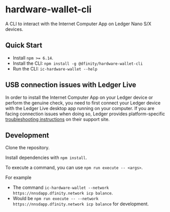 # hardware-wallet-cli

A CLI to interact with the Internet Computer App on Ledger Nano S/X devices.

## Quick Start

* Install `npm >= 6.14`.
* Install the CLI: `npm install -g @dfinity/hardware-wallet-cli`
* Run the CLI: `ic-hardware-wallet --help`

## USB connection issues with Ledger Live

In order to install the Internet Computer App on your Ledger device or perform
the genuine check, you need to first connect your Ledger device with the Ledger
Live desktop app running on your computer. If you are facing connection issues
when doing so, Ledger provides platform-specific
[troubleshooting instructions](https://support.ledger.com/hc/en-us/articles/115005165269-Fix-USB-connection-issues-with-Ledger-Live?support=true)
on their support site.

## Development

Clone the repository.

Install dependencies with `npm install`.

To execute a command, you can use `npm run execute -- <args>`.

For example

* The command `ic-hardware-wallet --network https://nnsdapp.dfinity.network icp balance`.
* Would be `npm run execute -- --network https://nnsdapp.dfinity.network icp balance` for development.
